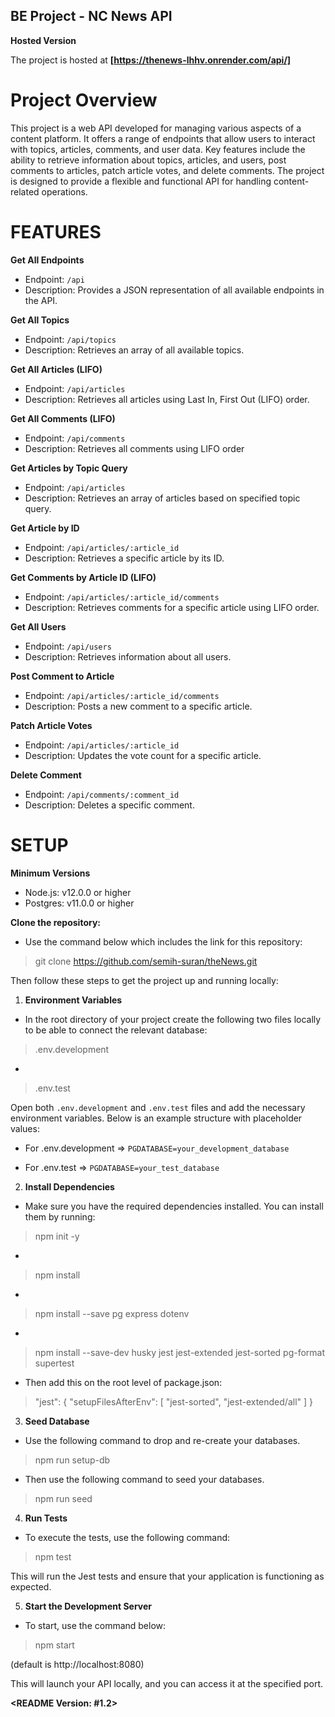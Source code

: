 ## BE Project - NC News API

**Hosted Version**

The project is hosted at **[https://thenews-lhhv.onrender.com/api/]**

# Project Overview #

This project is a web API developed for managing various aspects of a content platform. It offers a range of endpoints that allow users to interact with topics, articles, comments, and user data. Key features include the ability to retrieve information about topics, articles, and users, post comments to articles, patch article votes, and delete comments. The project is designed to provide a flexible and functional API for handling content-related operations.


# FEATURES #

**Get All Endpoints**
- Endpoint: `/api`
- Description: Provides a JSON representation of all available endpoints in the API.

**Get All Topics**
- Endpoint: `/api/topics`
- Description: Retrieves an array of all available topics.

**Get All Articles (LIFO)**
- Endpoint: `/api/articles`
- Description: Retrieves all articles using Last In, First Out (LIFO) order.

**Get All Comments (LIFO)**
- Endpoint: `/api/comments`
- Description: Retrieves all comments using LIFO order

**Get Articles by Topic Query**
- Endpoint: `/api/articles`
- Description: Retrieves an array of articles based on specified topic query.

**Get Article by ID**
- Endpoint: `/api/articles/:article_id`
- Description: Retrieves a specific article by its ID.

**Get Comments by Article ID (LIFO)**
- Endpoint: `/api/articles/:article_id/comments`
- Description: Retrieves comments for a specific article using LIFO order.

**Get All Users**
- Endpoint: `/api/users`
- Description: Retrieves information about all users.

**Post Comment to Article**
- Endpoint: `/api/articles/:article_id/comments`
- Description: Posts a new comment to a specific article.

**Patch Article Votes**
- Endpoint: `/api/articles/:article_id`
- Description: Updates the vote count for a specific article.

**Delete Comment**
- Endpoint: `/api/comments/:comment_id`
- Description: Deletes a specific comment.


# SETUP #

**Minimum Versions**
- Node.js: v12.0.0 or higher
- Postgres: v11.0.0 or higher

**Clone the repository:**
- Use the command below which includes the link for this repository:

> git clone https://github.com/semih-suran/theNews.git

Then follow these steps to get the project up and running locally:

1. **Environment Variables**
- In the root directory of your project create the following two files locally to be able to connect the relevant database:

> .env.development
- 
> .env.test

Open both `.env.development` and `.env.test` files and add the necessary environment variables. Below is an example structure with placeholder values:

- For .env.development => `PGDATABASE=your_development_database`

- For .env.test => `PGDATABASE=your_test_database`

2. **Install Dependencies**
- Make sure you have the required dependencies installed. You can install them by running:

> npm init -y
- 
> npm install
- 
> npm install --save pg express dotenv
- 
> npm install --save-dev husky jest jest-extended jest-sorted pg-format supertest

- Then add this on the root level of package.json:

> "jest": {
  "setupFilesAfterEnv": [
    "jest-sorted",
    "jest-extended/all"
  ]
}

3. **Seed Database**

- Use the following command to drop and re-create your databases.

> npm run setup-db

- Then use the following command to seed your databases.

> npm run seed

4. **Run Tests**
- To execute the tests, use the following command:

> npm test

This will run the Jest tests and ensure that your application is functioning as expected.

5. **Start the Development Server**
- To start, use the command below:

> npm start

(default is http://localhost:8080)

This will launch your API locally, and you can access it at the specified port.

**<README Version: #1.2>**